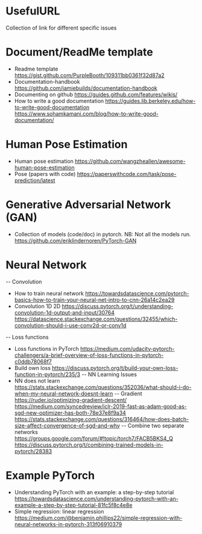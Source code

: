 # UsefulURL
Collection of link for different specific issues

# Document/ReadMe template
* Readme template
https://gist.github.com/PurpleBooth/109311bb0361f32d87a2
* Documentation-handbook
https://github.com/jamiebuilds/documentation-handbook
* Documenting on github
https://guides.github.com/features/wikis/
* How to write a good documentation
https://guides.lib.berkeley.edu/how-to-write-good-documentation
https://www.sohamkamani.com/blog/how-to-write-good-documentation/

# Human Pose Estimation
* Human pose estimation
 https://github.com/wangzheallen/awesome-human-pose-estimation
* Pose (papers with code)
 https://paperswithcode.com/task/pose-prediction/latest

# Generative Adversarial Network (GAN)
* Collection of models (code/doc) in pytorch. NB: Not all the models run.
https://github.com/eriklindernoren/PyTorch-GAN

# Neural Network

-- Convolution

* How to train neural network
https://towardsdatascience.com/pytorch-basics-how-to-train-your-neural-net-intro-to-cnn-26a14c2ea29
* Convolution 1D 2D
https://discuss.pytorch.org/t/understanding-convolution-1d-output-and-input/30764
https://datascience.stackexchange.com/questions/32455/which-convolution-should-i-use-conv2d-or-conv1d

-- Loss functions

* Loss functions in PyTorch
https://medium.com/udacity-pytorch-challengers/a-brief-overview-of-loss-functions-in-pytorch-c0ddb78068f7
* Build own loss
https://discuss.pytorch.org/t/build-your-own-loss-function-in-pytorch/235/3
-- NN Learning Issues
* NN does not learn
https://stats.stackexchange.com/questions/352036/what-should-i-do-when-my-neural-network-doesnt-learn
-- Gradient
https://ruder.io/optimizing-gradient-descent/
https://medium.com/syncedreview/iclr-2019-fast-as-adam-good-as-sgd-new-optimizer-has-both-78e37e8f9a34
https://stats.stackexchange.com/questions/316464/how-does-batch-size-affect-convergence-of-sgd-and-why
-- Combine two separate networks
https://groups.google.com/forum/#!topic/torch7/FACB5BKS4_Q
https://discuss.pytorch.org/t/combining-trained-models-in-pytorch/28383

# Example PyTorch
* Understanding PyTorch with an example: a step-by-step tutorial
https://towardsdatascience.com/understanding-pytorch-with-an-example-a-step-by-step-tutorial-81fc5f8c4e8e
* Simple regression: linear regression
https://medium.com/@benjamin.phillips22/simple-regression-with-neural-networks-in-pytorch-313f06910379

